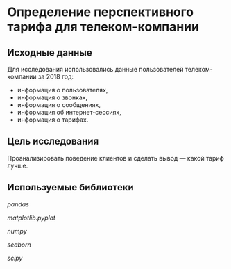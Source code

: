 # Определение перспективного тарифа для телеком-компании

## Исходные данные

Для исследования использовались данные пользователей телеком-компании за 2018 год: 
- информация о пользователях,
- информация о звонках,
- информация о сообщениях,
- информация об интернет-сессиях,
- информация о тарифах.

## Цель исследования

Проанализировать поведение клиентов и сделать вывод — какой тариф лучше.

## Используемые библиотеки

*pandas*

*matplotlib.pyplot*

*numpy*

*seaborn*

*scipy*